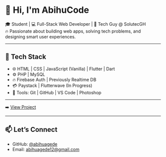 # 👋 Hi, I'm AbihuCode

🎓 Student | 💻 Full-Stack Web Developer | 🔧 Tech Guy @ SolutecGH  
🔥 Passionate about building web apps, solving tech problems, and designing smart user experiences.

---

## 🧰 Tech Stack
- 🌐 HTML | CSS | JavaScript (Vanilla) | Flutter | Dart 
- ⚙️ PHP | MySQL
- 🔥 Firebase Auth | Previously Realtime DB
- 💳 Paystack | Flutterwave (In Progress)
- 🧠 Tools: Git | GitHub | VS Code | Photoshop 

---

 

➡️ [View Project]([https://github.com/abihuagede/greengrasspub](https://abihuagede.github.io/AbihuCodesPortFolio/portfolio.html))

---

## 📫 Let’s Connect
- GitHub: [@abihuagede](https://github.com/abihuagede)
- Email: abihuagede12@gmail.com

